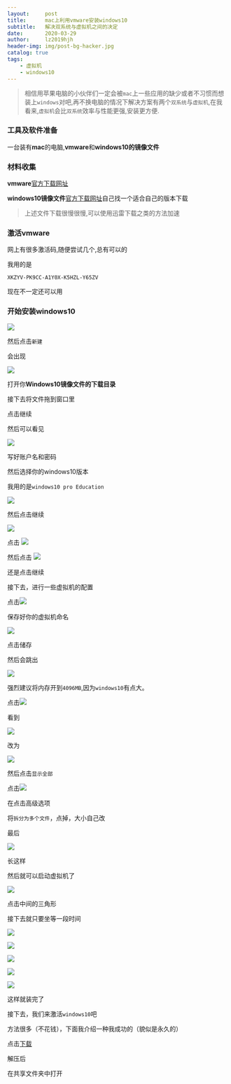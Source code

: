 ```yaml
---
layout:     post
title:      mac上利用vmware安装windows10
subtitle:   解决双系统与虚拟机之间的决定
date:       2020-03-29
author:     lz2019hjh
header-img: img/post-bg-hacker.jpg
catalog: true
tags:
    - 虚拟机
    - windows10
---
```



> 相信用苹果电脑的小伙伴们一定会被`mac`上一些应用的缺少或者不习惯而想装上`windows`对吧,再不换电脑的情况下解决方案有两个`双系统`与`虚拟机`,在我看来,`虚拟机`会比`双系统`效率与性能更强,安装更方便.

### 工具及软件准备

一台装有**mac**的电脑,**vmware**和**windows10的镜像文件**

### 材料收集

**vmware**[官方下载网址](https://download3.vmware.com/software/fusion/file/VMware-Fusion-11.5.3-15870345.dmg)

**windows10镜像文件**[官方下载网址](https://www.microsoft.com/zh-cn/software-download/windows10ISO?36261b60-2f68-4336-abe2-4b00f210b6aa=True)自己找一个适合自己的版本下载

>上述文件下载很慢很慢,可以使用迅雷下载之类的方法加速

### 激活vmware

网上有很多激活码,随便尝试几个,总有可以的

我用的是

    XKZYV-PK9CC-A1Y0X-K5HZL-Y65ZV

现在不一定还可以用

### 开始安装windows10

![](https://tva1.sinaimg.cn/large/00831rSTly1gdb52li3a2j31850u0qms.jpg)

然后点击`新建`

会出现

![](https://tva1.sinaimg.cn/large/00831rSTly1gdb54ndrnoj30yz0u07ia.jpg)

打开你**Windows10镜像文件的下载目录**

接下去将文件拖到窗口里

点击继续

然后可以看见

![](https://tva1.sinaimg.cn/large/00831rSTly1gdirqc53n5j30yz0u0wvk.jpg)

写好账户名和密码

然后选择你的windows10版本

我用的是`windows10 pro Education`

![](https://tva1.sinaimg.cn/large/00831rSTly1gdirstszi6j30yz0u0h2x.jpg)

然后点击继续

![](https://tva1.sinaimg.cn/large/00831rSTly1gdirtnm8dkj30yz0u0dwv.jpg)

点击 ![](https://tva1.sinaimg.cn/large/00831rSTly1gdirusss0oj309s01a0sx.jpg)

然后点击 ![](https://tva1.sinaimg.cn/large/00831rSTly1gdirvtdmnfj309e08o755.jpg)

还是点击继续

接下去，进行一些虚拟机的配置

点击![](https://tva1.sinaimg.cn/large/00831rSTly1gdirx93nvdj305e01qmx8.jpg)

保存好你的虚拟机命名

![](https://tva1.sinaimg.cn/large/00831rSTly1gdiryljq0nj31560u0wqz.jpg)

点击储存

然后会跳出

![](https://tva1.sinaimg.cn/large/00831rSTly1gdirzcdx9hj31340u0dz3.jpg)

强烈建议将内存开到`4096MB`,因为`windows10`有点大。

点击![](https://tva1.sinaimg.cn/large/00831rSTly1gdis163zw8j304q054q38.jpg)

看到

![](https://tva1.sinaimg.cn/large/00831rSTly1gdis3djkj0j315s0pktht.jpg)

改为

![](https://tva1.sinaimg.cn/large/00831rSTly1gdis4ic1foj315s0pkaj8.jpg)

然后点击`显示全部`

点击![](https://tva1.sinaimg.cn/large/00831rSTly1gdiy9mq3dvj304s04u0t8.jpg)


在点击高级选项

将`拆分为多个文件`，点掉，大小自己改

最后


![](https://tva1.sinaimg.cn/large/00831rSTly1gdiybktn1dj315s0n2471.jpg)

长这样

然后就可以启动虚拟机了

![](https://tva1.sinaimg.cn/large/00831rSTly1gdiycnolrcj310h0u0tru.jpg)

点击中间的三角形

接下去就只要坐等一段时间

![](https://tva1.sinaimg.cn/large/00831rSTly1gdiyf0j2v1j31140u0178.jpg)

![](https://tva1.sinaimg.cn/large/00831rSTly1gdiyfy3nuqj31140u04e0.jpg)

![](https://tva1.sinaimg.cn/large/00831rSTly1gdiz6wd8cuj31c00u0b29.jpg)

![](https://tva1.sinaimg.cn/large/00831rSTly1gdizc2u6q6j31c00u04qs.jpg)

![](https://tva1.sinaimg.cn/large/00831rSTly1gdizd68teoj31c00u01kz.jpg)

这样就装完了

接下去，我们来激活`windows10`吧

方法很多（不花钱），下面我介绍一种我成功的（貌似是永久的）

点击[下载](https://lz2019hjh.github.io/doc/HWIDGEN.zip)

解压后

在共享文件夹中打开

